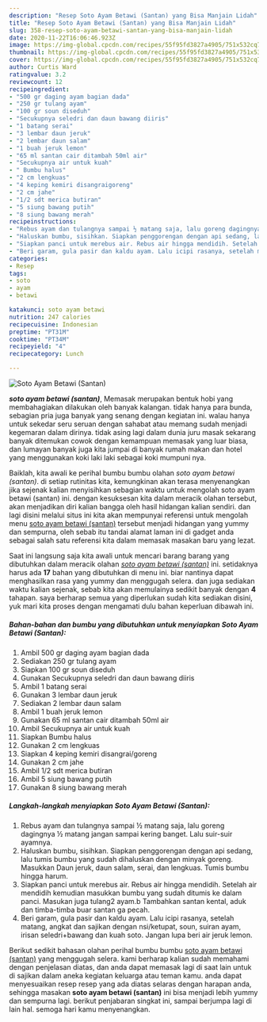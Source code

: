 ```yaml
---
description: "Resep Soto Ayam Betawi (Santan) yang Bisa Manjain Lidah"
title: "Resep Soto Ayam Betawi (Santan) yang Bisa Manjain Lidah"
slug: 358-resep-soto-ayam-betawi-santan-yang-bisa-manjain-lidah
date: 2020-11-22T16:06:46.923Z
image: https://img-global.cpcdn.com/recipes/55f95fd3827a4905/751x532cq70/soto-ayam-betawi-santan-foto-resep-utama.jpg
thumbnail: https://img-global.cpcdn.com/recipes/55f95fd3827a4905/751x532cq70/soto-ayam-betawi-santan-foto-resep-utama.jpg
cover: https://img-global.cpcdn.com/recipes/55f95fd3827a4905/751x532cq70/soto-ayam-betawi-santan-foto-resep-utama.jpg
author: Curtis Ward
ratingvalue: 3.2
reviewcount: 12
recipeingredient:
- "500 gr daging ayam bagian dada"
- "250 gr tulang ayam"
- "100 gr soun diseduh"
- "Secukupnya seledri dan daun bawang diiris"
- "1 batang serai"
- "3 lembar daun jeruk"
- "2 lembar daun salam"
- "1 buah jeruk lemon"
- "65 ml santan cair ditambah 50ml air"
- "Secukupnya air untuk kuah"
- " Bumbu halus"
- "2 cm lengkuas"
- "4 keping kemiri disangraigoreng"
- "2 cm jahe"
- "1/2 sdt merica butiran"
- "5 siung bawang putih"
- "8 siung bawang merah"
recipeinstructions:
- "Rebus ayam dan tulangnya sampai ½ matang saja, lalu goreng dagingnya ½ matang jangan sampai kering banget. Lalu suir-suir ayamnya."
- "Haluskan bumbu, sisihkan. Siapkan penggorengan dengan api sedang, lalu tumis bumbu yang sudah dihaluskan dengan minyak goreng. Masukkan Daun jeruk, daun salam, serai, dan lengkuas. Tumis bumbu hingga harum."
- "Siapkan panci untuk merebus air. Rebus air hingga mendidih. Setelah air mendidih kemudian masukkan bumbu yang sudah ditumis ke dalam panci. Masukan juga tulang2 ayam.b Tambahkan santan kental, aduk dan timba-timba buar santan ga pecah."
- "Beri garam, gula pasir dan kaldu ayam. Lalu icipi rasanya, setelah matang, angkat dan sajikan dengan nsi/ketupat, soun, suiran ayam, irisan seledri+bawang dan kuah soto. Jangan lupa beri air jeruk lemon."
categories:
- Resep
tags:
- soto
- ayam
- betawi

katakunci: soto ayam betawi 
nutrition: 247 calories
recipecuisine: Indonesian
preptime: "PT31M"
cooktime: "PT34M"
recipeyield: "4"
recipecategory: Lunch

---
```



![Soto Ayam Betawi (Santan)](https://img-global.cpcdn.com/recipes/55f95fd3827a4905/751x532cq70/soto-ayam-betawi-santan-foto-resep-utama.jpg)

<b><i>soto ayam betawi (santan)</i></b>, Memasak merupakan bentuk hobi yang membahagiakan dilakukan oleh banyak kalangan. tidak hanya para bunda, sebagian pria juga banyak yang senang dengan kegiatan ini. walau hanya untuk sekedar seru seruan dengan sahabat atau memang sudah menjadi kegemaran dalam dirinya. tidak asing lagi dalam dunia juru masak sekarang banyak ditemukan cowok dengan kemampuan memasak yang luar biasa, dan lumayan banyak juga kita jumpai di banyak rumah makan dan hotel yang menggunakan koki laki laki sebagai koki mumpuni nya.



Baiklah, kita awali ke perihal bumbu bumbu olahan <i>soto ayam betawi (santan)</i>. di setiap rutinitas kita, kemungkinan akan terasa menyenangkan jika sejenak kalian menyisihkan sebagian waktu untuk mengolah soto ayam betawi (santan) ini. dengan kesuksesan kita dalam meracik olahan tersebut, akan menjadikan diri kalian bangga oleh hasil hidangan kalian sendiri. dan lagi disini melalui situs ini kita akan mempunyai referensi untuk mengolah menu <u>soto ayam betawi (santan)</u> tersebut menjadi hidangan yang yummy dan sempurna, oleh sebab itu tandai alamat laman ini di gadget anda sebagai salah satu referensi kita dalam memasak masakan baru yang lezat.


Saat ini langsung saja kita awali untuk mencari barang barang yang dibutuhkan dalam meracik olahan <u><i>soto ayam betawi (santan)</i></u> ini. setidaknya harus ada <b>17</b> bahan yang dibutuhkan di menu ini. biar nantinya dapat menghasilkan rasa yang yummy dan menggugah selera. dan juga sediakan waktu kalian sejenak, sebab kita akan memulainya sedikit banyak dengan <b>4</b> tahapan. saya berharap semua yang diperlukan sudah kita sediakan disini, yuk mari kita proses dengan mengamati dulu bahan keperluan dibawah ini.

<!--inarticleads1-->

##### Bahan-bahan dan bumbu yang dibutuhkan untuk menyiapkan Soto Ayam Betawi (Santan):

1. Ambil 500 gr daging ayam bagian dada
1. Sediakan 250 gr tulang ayam
1. Siapkan 100 gr soun diseduh
1. Gunakan Secukupnya seledri dan daun bawang diiris
1. Ambil 1 batang serai
1. Gunakan 3 lembar daun jeruk
1. Sediakan 2 lembar daun salam
1. Ambil 1 buah jeruk lemon
1. Gunakan 65 ml santan cair ditambah 50ml air
1. Ambil Secukupnya air untuk kuah
1. Siapkan  Bumbu halus
1. Gunakan 2 cm lengkuas
1. Siapkan 4 keping kemiri disangrai/goreng
1. Gunakan 2 cm jahe
1. Ambil 1/2 sdt merica butiran
1. Ambil 5 siung bawang putih
1. Gunakan 8 siung bawang merah




<!--inarticleads2-->

##### Langkah-langkah menyiapkan Soto Ayam Betawi (Santan):

1. Rebus ayam dan tulangnya sampai ½ matang saja, lalu goreng dagingnya ½ matang jangan sampai kering banget. Lalu suir-suir ayamnya.
1. Haluskan bumbu, sisihkan. Siapkan penggorengan dengan api sedang, lalu tumis bumbu yang sudah dihaluskan dengan minyak goreng. Masukkan Daun jeruk, daun salam, serai, dan lengkuas. Tumis bumbu hingga harum.
1. Siapkan panci untuk merebus air. Rebus air hingga mendidih. Setelah air mendidih kemudian masukkan bumbu yang sudah ditumis ke dalam panci. Masukan juga tulang2 ayam.b Tambahkan santan kental, aduk dan timba-timba buar santan ga pecah.
1. Beri garam, gula pasir dan kaldu ayam. Lalu icipi rasanya, setelah matang, angkat dan sajikan dengan nsi/ketupat, soun, suiran ayam, irisan seledri+bawang dan kuah soto. Jangan lupa beri air jeruk lemon.




Berikut sedikit bahasan olahan perihal bumbu bumbu <u>soto ayam betawi (santan)</u> yang menggugah selera. kami berharap kalian sudah memahami dengan penjelasan diatas, dan anda dapat memasak lagi di saat lain untuk di sajikan dalam aneka kegiatan keluarga atau teman kamu. anda dapat menyesuaikan resep resep yang ada diatas selaras dengan harapan anda, sehingga masakan <b>soto ayam betawi (santan)</b> ini bisa menjadi lebih yummy dan sempurna lagi. berikut penjabaran singkat ini, sampai berjumpa lagi di lain hal. semoga hari kamu menyenangkan.
